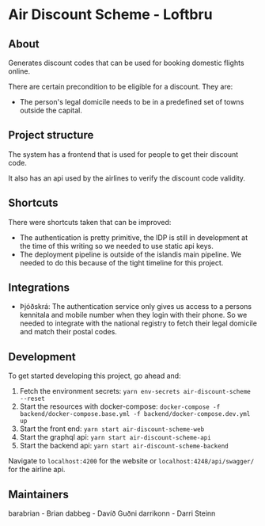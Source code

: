 # Air Discount Scheme - Loftbru

## About

Generates discount codes that can be used for booking domestic flights online.

There are certain precondition to be eligible for a discount. They are:

- The person's legal domicile needs to be in a predefined set of towns outside
  the capital.

## Project structure

The system has a frontend that is used for people to get their discount code.

It also has an api used by the airlines to verify the discount code validity.

## Shortcuts

There were shortcuts taken that can be improved:

- The authentication is pretty primitive, the IDP is still in development at
  the time of this writing so we needed to use static api keys.
- The deployment pipeline is outside of the islandis main pipeline. We needed
  to do this because of the tight timeline for this project.

## Integrations

- Þjóðskrá: The authentication service only gives us access to a persons
  kennitala and mobile number when they login with their phone.
  So we needed to integrate with the national registry to fetch their
  legal domicile and match their postal codes.

## Development

To get started developing this project, go ahead and:

1. Fetch the environment secrets: `yarn env-secrets air-discount-scheme --reset`
2. Start the resources with docker-compose: `docker-compose -f backend/docker-compose.base.yml -f backend/docker-compose.dev.yml up`
3. Start the front end: `yarn start air-discount-scheme-web`
4. Start the graphql api: `yarn start air-discount-scheme-api`
5. Start the backend api: `yarn start air-discount-scheme-backend`

Navigate to `localhost:4200` for the website or `localhost:4248/api/swagger/` for the airline api.

## Maintainers

barabrian - Brian
dabbeg - Davíð Guðni
darrikonn - Darri Steinn
